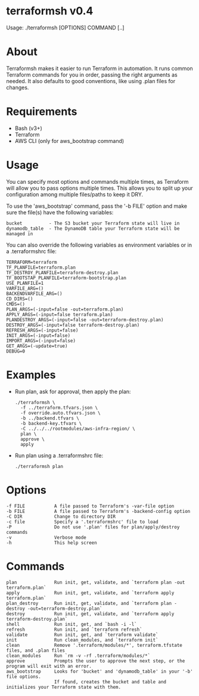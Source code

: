 # terraformsh v0.4
  Usage: ./terraformsh [OPTIONS] COMMAND [..]

# About
  Terraformsh makes it easier to run Terraform in automation. It runs common
  Terraform commands for you in order, passing the right arguments as needed.
  It also defaults to good conventions, like using .plan files for changes.

# Requirements
 - Bash (v3+)
 - Terraform
 - AWS CLI (only for aws_bootstrap command)

# Usage
  You can specify most options and commands multiple times, as Terraform will allow
  you to pass options multiple times. This allows you to split up your configuration
  among multiple files/paths to keep it DRY.

  To use the 'aws_bootstrap' command, pass the '-b FILE' option and make sure the
  file(s) have the following variables:

    bucket          - The S3 bucket your Terraform state will live in
    dynamodb_table  - The DynamoDB table your Terraform state will be managed in

  You can also override the following variables as environment variables or in a
  .terraformshrc file:

    TERRAFORM=terraform
    TF_PLANFILE=terraform.plan
    TF_DESTROY_PLANFILE=terraform-destroy.plan
    TF_BOOTSTAP_PLANFILE=terraform-bootstrap.plan
    USE_PLANFILE=1
    VARFILE_ARG=()
    BACKENDVARFILE_ARG=()
    CD_DIRS=()
    CMDS=()
    PLAN_ARGS=(-input=false -out=terraform.plan)
    APPLY_ARGS=(-input=false terraform.plan)
    PLANDESTROY_ARGS=(-input=false -out=terraform-destroy.plan)
    DESTROY_ARGS=(-input=false terraform-destroy.plan)
    REFRESH_ARGS=(-input=false)
    INIT_ARGS=(-input=false)
    IMPORT_ARGS=(-input=false)
    GET_ARGS=(-update=true)
    DEBUG=0

# Examples
 - Run plan, ask for approval, then apply the plan:
    ```
    ./terraformsh \
      -f ../terraform.tfvars.json \
      -f override.auto.tfvars.json \
      -b ../backend.tfvars \
      -b backend-key.tfvars \
      -C ../../../rootmodules/aws-infra-region/ \
      plan \
      approve \
      apply
    ```
 - Run plan using a .terraformshrc file:
    ```
    ./terraformsh plan
    ```

# Options
    -f FILE           A file passed to Terraform's -var-file option
    -b FILE           A file passed to Terraform's -backend-config option
    -C DIR            Change to directory DIR
    -c file           Specify a '.terraformshrc' file to load
    -P                Do not use '.plan' files for plan/apply/destroy commands
    -v                Verbose mode
    -h                This help screen

# Commands
    plan              Run init, get, validate, and `terraform plan -out terraform.plan`
    apply             Run init, get, validate, and `terraform apply terraform.plan`
    plan_destroy      Run init, get, validate, and `terraform plan -destroy -out=terraform-destroy.plan`
    destroy           Run init, get, validate, and `terraform apply terraform-destroy.plan`
    shell             Run init, get, and `bash -i -l`
    refresh           Run init, and `terraform refresh`
    validate          Run init, get, and `terraform validate`
    init              Run clean_modules, and `terraform init`
    clean             Remove '.terraform/modules/*', terraform.tfstate files, and .plan files
    clean_modules     Run `rm -v -rf .terraform/modules/*`
    approve           Prompts the user to approve the next step, or the program will exit with an error.
    aws_bootstrap     Looks for 'bucket' and 'dynamodb_table' in your '-b' file options.
                      If found, creates the bucket and table and initializes your Terraform state with them.

